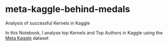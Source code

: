 # meta-kaggle-behind-medals
Analysis of successful Kernels in Kaggle

In this Notebook, I analyse top Kernels and Top Authors in Kaggle using the [Meta Kaggle](https://www.kaggle.com/kaggle/meta-kaggle) dataset
